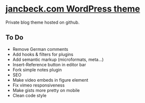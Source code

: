 # [jancbeck.com WordPress theme](http://www.jancbeck.com/)

Private blog theme hosted on github.

## To Do

* Remove German comments
* Add hooks & filters for plugins
* Add semantic markup (microformats, meta...)
* Insert-Reference button in editor bar
* Fork simple notes plugin
* SEO
* Make video embeds in figure element
* Fix vimeo responsiveness
* Make gists more pretty on mobile
* Clean code style